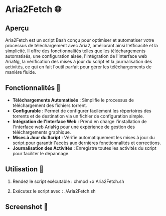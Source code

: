 # Aria2Fetch 🌐

## Aperçu

Aria2Fetch est un script Bash conçu pour optimiser et automatiser votre processus de téléchargement avec Aria2, améliorant ainsi l'efficacité et la simplicité. Il offre des fonctionnalités telles que les téléchargements automatisés, une configuration aisée, l'intégration de l'interface web AriaNg, la vérification des mises à jour du script et la journalisation des activités, ce qui en fait l'outil parfait pour gérer les téléchargements de manière fluide.

## Fonctionnalités 🚀

- **Téléchargements Automatisés** : Simplifie le processus de téléchargement des fichiers torrent.
- **Configurable** : Permet de configurer facilement les répertoires des torrents et de destination via un fichier de configuration simple.
- **Intégration de l'Interface Web** : Prend en charge l'installation de l'interface web AriaNg pour une expérience de gestion des téléchargements graphique.
- **Mises à Jour du Script** : Vérifie automatiquement les mises à jour du script pour garantir l'accès aux dernières fonctionnalités et corrections.
- **Journalisation des Activités** : Enregistre toutes les activités du script pour faciliter le dépannage.

## Utilisation 📖

1. Rendez le script exécutable :
   chmod +x Aria2Fetch.sh

2. Exécutez le script avec :
   ./Aria2Fetch.sh

## Screenshot 📸
